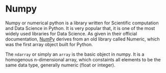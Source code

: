 <h1>Numpy</h1>
<p>Numpy or numerical python is a library written for Scientific computation and Data Science in Python. It is very popular that, it is one of the most widely used libraries for Data Science. As given in their official documentation, <a href="http://www.numpy.org/old_array_packages.html">NumPy</a> derives from an old library called Numeric, which was the first array object built for Python.</p>

The <code>ndarray</code> or simply an <code>array</code> is the basic object in numpy. It is a homogenous n-dimensional array, which constaints all elements to be the same data type, generally numeric (float or integer).
